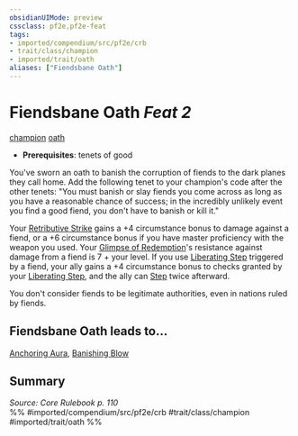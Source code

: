 ```yaml
---
obsidianUIMode: preview
cssclass: pf2e,pf2e-feat
tags:
- imported/compendium/src/pf2e/crb
- trait/class/champion
- imported/trait/oath
aliases: ["Fiendsbane Oath"]
---
```

# Fiendsbane Oath  *Feat 2*  
[champion](rules/traits/champion.md)  [oath](oath.md)  

- **Prerequisites**: tenets of good

You've sworn an oath to banish the corruption of fiends to the dark planes they call home. Add the following tenet to your champion's code after the other tenets: "You must banish or slay fiends you come across as long as you have a reasonable chance of success; in the incredibly unlikely event you find a good fiend, you don't have to banish or kill it."

Your [Retributive Strike](rules/actions/retributive-strike.md) gains a +4 circumstance bonus to damage against a fiend, or a +6 circumstance bonus if you have master proficiency with the weapon you used. Your [Glimpse of Redemption](glimpse-of-redemption.md)'s resistance against damage from a fiend is 7 + your level. If you use [Liberating Step](liberating-step.md) triggered by a fiend, your ally gains a +4 circumstance bonus to checks granted by your [Liberating Step](liberating-step.md), and the ally can [Step](step.md) twice afterward.

You don't consider fiends to be legitimate authorities, even in nations ruled by fiends.

## Fiendsbane Oath leads to...

[Anchoring Aura](anchoring-aura.md), [Banishing Blow](banishing-blow-ec6.md)

## Summary

*Source: Core Rulebook p. 110*  
%% #imported/compendium/src/pf2e/crb #trait/class/champion #imported/trait/oath %%